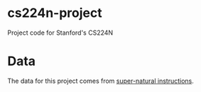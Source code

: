# cs224n-project
Project code for Stanford's CS224N

# Data

The data for this project comes from [super-natural instructions](https://github.com/allenai/natural-instructions).

